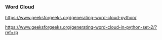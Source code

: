 ### Word Cloud 
https://www.geeksforgeeks.org/generating-word-cloud-python/   
  
https://www.geeksforgeeks.org/generating-word-cloud-in-python-set-2/?ref=rp  
  


